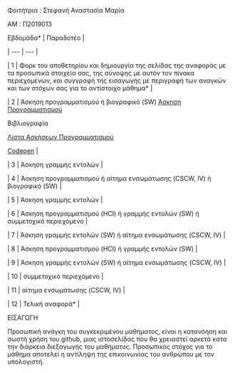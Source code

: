 Φοιτήτρια : Στεφανή Αναστασία Μαρία

ΑΜ : Π2019013

Εβδομάδα* | Παραδοτέο |

| --- | --- |

| 1 | Φορκ του αποθετηρίου και δημιουργία της σελίδας της αναφοράς με τα προσωπικά στοιχεία σας, της σύνοψης με αυτόν τον πίνακα περιεχομένων, και συγγραφή της εισαγωγής με περιγραφή των αναγκών και των στόχων σας για το αντίστοιχο μάθημα* |

| 2 | Άσκηση προγραμματισμού ή βιογραφικό  (SW) <a href="https://github.com/AnastasiaMariaStefani/site/blob/master/_remix/image-filter.md">Άσκηση Προγραμματισμού</a>

Βιβλιογραφία 

   <a href="https://pibook.epidro.me/remix/">Λίστα Ασκήσεων Προγραμματισμού</a>

   <a href="https://https://codepen.io/your-work">Codepen</a> |  

| 3 | Άσκηση γραμμής εντολών |

| 4 | Άσκηση προγραμματισμού ή αίτημα ενσωμάτωσης (CSCW, IV) ή βιογραφικό  (SW) |

| 5 | Άσκηση γραμμής εντολών |

| 6 | Άσκηση προγραμματισμού (HCI) ή γραμμής εντολών (SW) ή συμμετοχικό περιεχόμενο |

| 7 | Άσκηση γραμμής εντολών (SW) ή αίτημα ενσωμάτωσης (CSCW, IV) |

| 8 | Άσκηση προγραμματισμού (HCI) ή γραμμής εντολών (SW) |

| 9 | Άσκηση γραμμής εντολών (SW) ή αίτημα ενσωμάτωσης (CSCW, IV) |

| 10 | συμμετοχικό περιεχόμενο |

| 11 | αίτημα ενσωμάτωσης (CSCW, IV) |

| 12 | Τελική αναφορά* |

ΕΙΣΑΓΩΓΗ

   Προσωπική ανάγκη του συγκεκριμένου μαθήματος, είναι η κατανόηση και σωστή χρήση του github, μιας ιστοσελίδας που θα χρειαστεί αρκετά κατα την διάρκεια διεξαγωγής του μαθήματος.
   Προσωπικός στόχος για το μάθημα αποτελεί η αντίληψη της επικοινωνίας του ανθρώπου με τον υπολογιστή.

